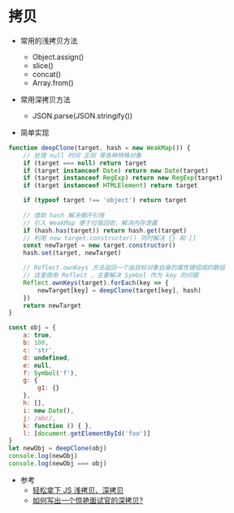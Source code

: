 # 拷贝

- 常用的浅拷贝方法
    - Object.assign()
    - slice()
    - concat()
    - Array.from()

- 常用深拷贝方法
    - JSON.parse(JSON.stringify())

- 简单实现

```js
function deepClone(target, hash = new WeakMap()) {
    // 处理 null 时间 正则 等各种特殊对象
    if (target === null) return target
    if (target instanceof Date) return new Date(target)
    if (target instanceof RegExp) return new RegExp(target)
    if (target instanceof HTMLElement) return target

    if (typeof target !== 'object') return target
    
    // 借助 hash 解决循环引用
    // 引入 WeakMap 便于垃圾回收，解决内存泄露
    if (hash.has(target)) return hash.get(target)
    // 利用 new target.constructor() 同时解决 {} 和 []
    const newTarget = new target.constructor()
    hash.set(target, newTarget)

    // Reflect.ownKeys 方法返回一个由目标对象自身的属性键组成的数组
    // 这里使用 Reflect ，主要解决 Symbol 作为 key 的问题
    Reflect.ownKeys(target).forEach(key => {
        newTarget[key] = deepClone(target[key], hash)
    })
    return newTarget
}

const obj = {
    a: true,
    b: 100,
    c: 'str',
    d: undefined,
    e: null,
    f: Symbol('f'),
    g: {
        g1: {}
    },
    h: [],
    i: new Date(),
    j: /abc/,
    k: function () { },
    l: [document.getElementById('foo')]
}
let newObj = deepClone(obj)
console.log(newObj)
console.log(newObj === obj)
```

- 参考
    - [轻松拿下 JS 浅拷贝、深拷贝](https://juejin.cn/post/7072528644739956773#heading-4)
    - [如何写出一个惊艳面试官的深拷贝?](https://juejin.cn/post/6844903929705136141#heading-0)